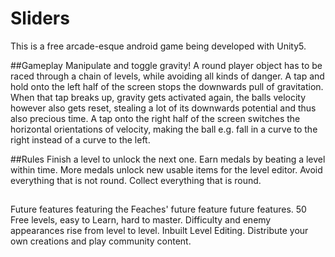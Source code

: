 # Sliders
This is a free arcade-esque android game being developed with Unity5.

##Gameplay
Manipulate and toggle gravity! A round player object has to be raced through a chain of levels, while avoiding all kinds of danger. A tap and hold onto the left half of the screen stops the downwards pull of gravitation. When that tap breaks up, gravity gets activated again, the balls velocity however also gets reset, stealing a lot of its downwards potential and thus also precious time. A tap onto the right half of the screen switches the horizontal orientations of velocity, making the ball e.g. fall in a curve to the right instead of a curve to the left.

##Rules
Finish a level to unlock the next one. 
Earn medals by beating a level within time. 
More medals unlock new usable items for the level editor. 
Avoid everything that is not round. 
Collect everything that is round.

##
Future features featuring the Feaches' future feature future features.
50 Free levels, easy to Learn, hard to master. Difficulty and enemy appearances rise from level to level. Inbuilt Level Editing. Distribute your own creations and play community content.

